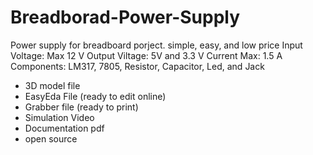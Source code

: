 # Breadborad-Power-Supply
Power supply for breadboard porject. simple, easy, and low price
Input Voltage: Max 12 V
Output Viltage: 5V and 3.3 V
Current Max: 1.5 A
Components: LM317, 7805, Resistor, Capacitor, Led, and Jack 

- 3D model file
- EasyEda File (ready to edit online)
- Grabber file (ready to print)
- Simulation Video
- Documentation pdf
- open source
